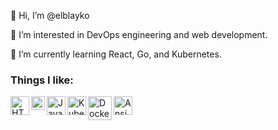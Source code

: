 👋 Hi, I’m @elblayko

👀 I’m interested in DevOps engineering and web development.

🌱 I’m currently learning React, Go, and Kubernetes.

### Things I like:

<img align="left" alt="HTML5" title="HTML5" width="30px" src="https://upload.wikimedia.org/wikipedia/commons/6/61/HTML5_logo_and_wordmark.svg" />
<img align="left" alt="CSS3" title="CSS3" width="22px" src="https://upload.wikimedia.org/wikipedia/commons/d/d5/CSS3_logo_and_wordmark.svg" />
<img align="left" alt="JavaScript" title="JavaScript" width="30px" src="https://upload.wikimedia.org/wikipedia/commons/9/99/Unofficial_JavaScript_logo_2.svg" />
<img align="left" alt="Kubernetes" title="Kubernetes" width="30px" src="https://upload.wikimedia.org/wikipedia/commons/3/39/Kubernetes_logo_without_workmark.svg" />
<img align="left" alt="Docker" title="Docker" width="38px" src="https://www.docker.com/wp-content/uploads/2022/03/Moby-logo.png" />
<img align="left" alt="Ansible"title="Ansible" width="30px" src="https://upload.wikimedia.org/wikipedia/commons/2/24/Ansible_logo.svg" />

<!---
elblayko/elblayko is a ✨ special ✨ repository because its `README.md` (this file) appears on your GitHub profile.
You can click the Preview link to take a look at your changes.
--->
